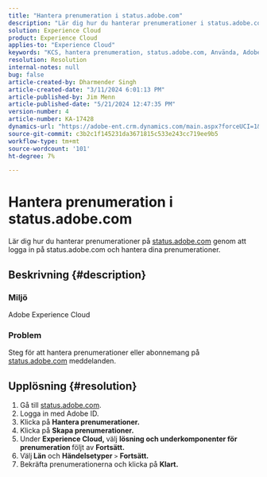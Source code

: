 ```yaml
---
title: "Hantera prenumeration i status.adobe.com"
description: "Lär dig hur du hanterar prenumerationer i status.adobe.com."
solution: Experience Cloud
product: Experience Cloud
applies-to: "Experience Cloud"
keywords: "KCS, hantera prenumeration, status.adobe.com, Använda, Adobe Experience Cloud"
resolution: Resolution
internal-notes: null
bug: false
article-created-by: Dharmender Singh
article-created-date: "3/11/2024 6:01:13 PM"
article-published-by: Jim Menn
article-published-date: "5/21/2024 12:47:35 PM"
version-number: 4
article-number: KA-17428
dynamics-url: "https://adobe-ent.crm.dynamics.com/main.aspx?forceUCI=1&pagetype=entityrecord&etn=knowledgearticle&id=9854c357-d1df-ee11-904c-6045bd05e816"
source-git-commit: c3b2c1f145231da3671815c533e243cc719ee9b5
workflow-type: tm+mt
source-wordcount: '101'
ht-degree: 7%

---
```


# Hantera prenumeration i status.adobe.com


Lär dig hur du hanterar prenumerationer på [status.adobe.com](https://status.adobe.com/) genom att logga in på status.adobe.com och hantera dina prenumerationer.

## Beskrivning {#description}


### <b>Miljö</b>

Adobe Experience Cloud



### <b>Problem</b>

Steg för att hantera prenumerationer eller abonnemang på [status.adobe.com](https://status.adobe.com/) meddelanden.


## Upplösning {#resolution}


1. Gå till [status.adobe.com](https://status.adobe.com/).
2. Logga in med Adobe ID.
3. Klicka på <b>Hantera prenumerationer.</b>
4. Klicka på <b>Skapa prenumerationer.</b>
5. Under <b>Experience Cloud, </b>välj <b>lösning och underkomponenter för prenumeration </b>följt av <b>Fortsätt.</b>
6. Välj<b> Län</b> och <b>Händelsetyper</b> `>` <b> Fortsätt.</b>
7. Bekräfta prenumerationerna och klicka på <b>Klart.</b>

